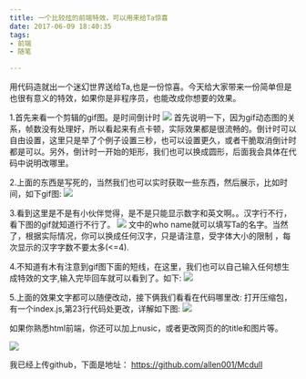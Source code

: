 ```yaml
---
title: 一个比较炫的前端特效，可以用来给Ta惊喜
date: 2017-06-09 18:40:35
tags:
- 前端
- 随笔

---
```

用代码造就出一个迷幻世界送给Ta,也是一份惊喜。今天给大家带来一份简单但是也很有意义的特效，如果你是非程序员，也能改成你想要的效果。

1.首先来看一个剪辑的gif图。是时间倒计时
![](http://p1.pstatp.com/large/26e30003416e4141a1a4)
首先说明一下，因为gif动态图的关系，帧数没有处理好，所以看起来有点卡顿，实际效果都是很流畅的。倒计时可以自由设置，这里只是举了个例子设置三秒，也可以设置更久，或者干脆取消倒计时都是可以。另外，倒计时一开始的矩形，我们也可以换成圆形，后面我会具体在代码中说明改哪里。

2.上面的东西是写死的，当然我们也可以实时获取一些东西，然后展示，比如时间，如下gif图:
![](http://p3.pstatp.com/large/24380003f6f4667ef184)

3.看到这里是不是有小伙伴觉得，是不是只能显示数字和英文啊。。汉字行不行，看下图的gif就知道行不行了。
![](http://p1.pstatp.com/large/24340005ef2dc75fe6f4)
文中的who name就可以填写Ta的名字。当然了，根据实际情况，你可以换成任何汉字，只是请注意，受字体大小的限制 ，每次显示的汉字字数不要太多(<=4).

4.不知道有木有注意到gif图下面的短线，在这里，我们也可以自己输入任何想生成特效的文字,输入完毕回车就可以看到了。如下:
![](http://p3.pstatp.com/large/26e1000057b0d9348151)

5.上面的效果文字都可以随便改动，接下俩我们看看在代码哪里改:
打开压缩包，有一个index.js,第23行代码处更改，详解如下图:
![](http://p3.pstatp.com/large/26e200035c7dc0369f4c)

如果你熟悉html前端，你还可以加上nusic，或者更改网页的的title和图片等。

![](http://p1.pstatp.com/large/2438000410b9b7f3aa25)

我已经上传github，下面是地址： https://github.com/allen001/Mcdull